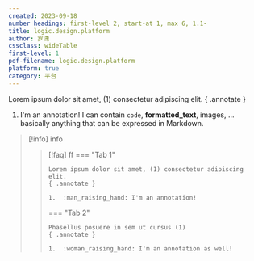 ```yaml
---
created: 2023-09-18
number headings: first-level 2, start-at 1, max 6, 1.1-
title: logic.design.platform
author: 罗潇
cssclass: wideTable
first-level: 1
pdf-filename: logic.design.platform
platform: true
category: 平台
---
```


Lorem ipsum dolor sit amet, (1) consectetur adipiscing elit. 
{ .annotate }

1. I'm an annotation! I can contain `code`, __formatted_text__, images, ... basically anything that can be expressed in Markdown.

> [!info] info
> > [!faq] ff
> > === "Tab 1"
> > 
> >     Lorem ipsum dolor sit amet, (1) consectetur adipiscing elit.
> >     { .annotate }
> > 
> >     1.  :man_raising_hand: I'm an annotation!
> > 
> > === "Tab 2"
> > 
> >     Phasellus posuere in sem ut cursus (1)
> >     { .annotate }
> > 
> >     1.  :woman_raising_hand: I'm an annotation as well!
